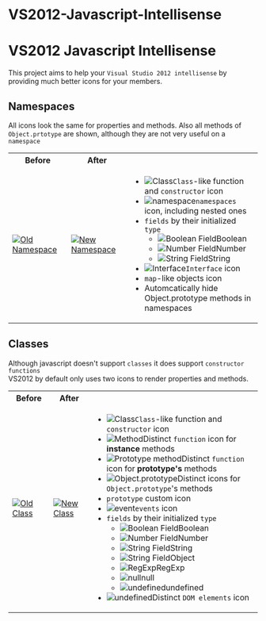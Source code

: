 VS2012-Javascript-Intellisense
==============================

# VS2012 Javascript Intellisense 
This project aims to help your `Visual Studio 2012 intellisense` by providing much better
icons for your members.


## Namespaces

All icons look the same for properties and methods. Also all methods of `Object.prtotype` are shown,
although they are not very useful on a `namespace`

<div class="issues-list">
    <table>
        <tr>
            <th>Before</th>
            <th>After</th>
            <th></th>
        </tr>
        <tr>
            <td>
                <a href="./wiki/images/OldNamespace.png" target="_blank">
                    <img src="./wiki/images/OldNamespace.png" alt="Old Namespace">
                </a>
            </td>
            <td>
                <a href="./wiki/images/NamespaceValues.png" target="_blank">
                    <img src="./wiki/images/NamespaceValues.png" alt="New Namespace">
                </a>
            </td>
            <td>
                <ul>
                    <li title="All functions with first Upper-case letter and those with __class=true">
                        <img src="./wiki/images/icons/Class.png" alt="Class"><code>Class</code>-like function and
                        <code>constructor</code> icon</li>
                    <li title="Objects with __namespace == true">
                        <img src="./wiki/images/icons/Namespace.png" alt="namespace" /><code>namespaces</code> icon,
                        including nested ones</li>
                    <li><code>fields</code> by their initialized <code>type</code>
                        <ul>
                            <li title="Boolean Field">
                                <img src="./wiki/images/icons/Boolean.png" alt="Boolean Field">Boolean
                            </li>
                            <li title="Number Field">
                                <img src="./wiki/images/icons/Number.png" alt="Number Field">Number
                            </li>
                            <li title="String Field">
                                <img src="./wiki/images/icons/String.png" alt="String Field">String
                            </li>
                        </ul>
                    </li>
                    <li title="functions or objects with __interface == true">
                        <img src="./wiki/images/icons/Interface.png" alt="Interface" /><code>Interface</code> icon
                    </li>
                    <li title="functions or objects with __map == true"><code>map</code>-like objects icon</li>
                    <li title="Although they are still accessible, intellisese just hides them">Automcatically hide
                        Object.prototype methods in namespaces</li>
                </ul>
            </td>
        </tr>
    </table>
</div>

## Classes
Although javascript doesn't support `classes` it does support `constructor functions`<br />
VS2012 by default only uses two icons to render properties and methods.
<div class="issues-list">
    <table>
        <tr>
            <th>Before</th>
            <th>After</th>
            <th></th>
        </tr>
        <tr>
            <td>
                <a href="./wiki/images/OldClass.png" target="_blank">
                    <img src="./wiki/images/OldClass.png" alt="Old Class">
                </a>
            </td>
            <td>
                <a href="./wiki/images/ClassValues.png" target="_blank">
                    <img src="./wiki/images/ClassValues.png" alt="New Class">
                </a>
            </td>
            <td>
                <ul>
                    <li title="All functions with first Upper-case letter and those with __class=true">
                        <img src="./wiki/images/icons/Class.png" alt="Class"><code>Class</code>-like function and
                        <code>constructor</code> icon</li>
                    <li title="Typically functions defined within Constructor fuction i.e. this.method = function() {}">
                        <img src="./wiki/images/icons/Method.png" alt="Method">Distinct <code>function</code> icon
                        for <b>instance</b> methods</li>
                    <li title="Typically functions defined via Constructor.prototype i.e. Constructor.prototype.someMethod = function() {}. This includes all chanining prototypes except functions from Object.prototype">
                        <img src="./wiki/images/icons/PrototypeMethod.png" alt="Prototype method">Distinct <code>function</code>
                        icon for <b>prototype's</b> methods</li>
                    <li title="All functions defined on Object.prototype">
                        <img src="./wiki/images/icons/ObjectPrototypeMethod.png" alt="Object.prototype">Distinct icons
                        for <code>Object.prototype</code>'s methods</li>
                    <li title="This is shown only on functions and is not present in the image"><code>prototype</code>
                        custom icon</li>
                    <li title="All fields starting with on">
                        <img src="./wiki/images/icons/Event.png" alt="event"><code>events</code> icon</li>
                    <li><code>fields</code> by their initialized <code>type</code>
                        <ul>
                            <li title="Boolean Field">
                                <img src="./wiki/images/icons/Boolean.png" alt="Boolean Field">Boolean
                            </li>
                            <li title="Number Field">
                                <img src="./wiki/images/icons/Number.png" alt="Number Field">Number
                            </li>
                            <li title="String Field">
                                <img src="./wiki/images/icons/String.png" alt="String Field">String
                            </li>
                            <li title="Object Field, Local Variable, Predefined Global Variable">
                                <img src="./wiki/images/icons/String.png" alt="String Field">Object</li>
                            <li title="RegExp - regular expression">
                                <img src="./wiki/images/icons/RegExp.png" alt="RegExp">RegExp</li>
                            <li title="null value and null keyword">
                                <img src="./wiki/images/icons/Null.png" alt="null">null</li>
                            <li title="undefined value and undefined keyword">
                                <img src="./wiki/images/icons/Undefined.png" alt="undefined">undefined</li>
                        </ul>
                    </li>
                    <li title="Not show in image">
                        <img src="./wiki/images/icons/DOMElement.png" alt="undefined">Distinct <code>DOM elements</code>
                        icon</li>
                </ul>
            </td>
        </tr>
    </table>
</div>

